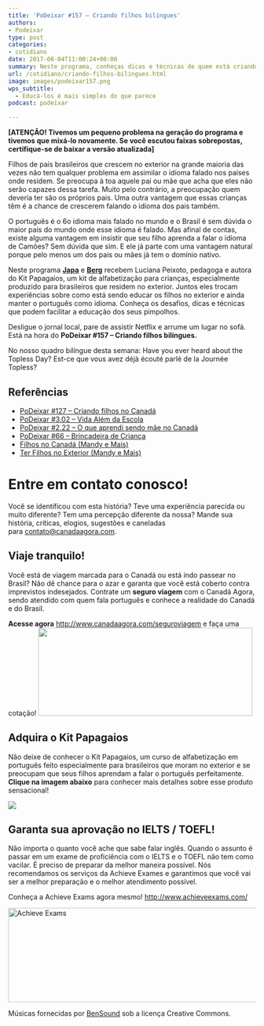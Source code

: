 ```yaml
---
title: 'PoDeixar #157 – Criando filhos bilíngues'
authors:
- Podeixar
type: post
categories:
- cotidiano
date: 2017-08-04T11:00:24+00:00
summary: Neste programa, conheças dicas e técnicas de quem está criando filhos bilíngues e descubra porquê educá-los é uma tarefa mais simples do que parece.
url: /cotidiano/criando-filhos-bilingues.html
image: images/podeixar157.png
wps_subtitle:
  - Educá-los é mais simples do que parece
podcast: podeixar

---
```

**[ATENÇÃO! Tivemos um pequeno problema na geração do programa e tivemos que mixá-lo novamente. Se você escutou faixas sobrepostas, certifique-se de baixar a versão atualizada]**

Filhos de pais brasileiros que crescem no exterior na grande maioria das vezes não tem qualquer problema em assimilar o idioma falado nos países onde residem. Se preocupa à toa aquele pai ou mãe que acha que eles não serão capazes dessa tarefa. Muito pelo contrário, a preocupação quem deveria ter são os próprios pais. Uma outra vantagem que essas crianças têm é a chance de crescerem falando o idioma dos pais também.

O português é o 6o idioma mais falado no mundo e o Brasil é sem dúvida o maior país do mundo onde esse idioma é falado. Mas afinal de contas, existe alguma vantagem em insistir que seu filho aprenda a falar o idioma de Camões? Sem dúvida que sim. E ele já parte com uma vantagem natural porque pelo menos um dos pais ou mães já tem o domínio nativo.

Neste programa [**Japa**][1] e [**Berg**][2] recebem Luciana Peixoto, pedagoga e autora do Kit Papagaios, um kit de alfabetização para crianças, especialmente produzido para brasileiros que residem no exterior. Juntos eles trocam experiências sobre como está sendo educar os filhos no exterior e ainda manter o português como idioma. Conheça os desafios, dicas e técnicas que podem facilitar a educação dos seus pimpolhos.

Desligue o jornal local, pare de assistir Netflix e arrume um lugar no sofá. Está na hora do **PoDeixar #157 &#8211; Criando filhos bilíngues.**

No nosso quadro bilíngue desta semana: Have you ever heard about the Topless Day? Est-ce que vous avez déjà écouté parlé de la Journée Topless?



## Referências

  * [PoDeixar #127 &#8211; Criando filhos no Canadá][3]
  * [PoDeixar #3.02 &#8211; Vida Além da Escola][4]
  * [PoDeixar #2.22 &#8211; O que aprendi sendo mãe no Canadá][5]
  * [PoDeixar #66 &#8211; Brincadeira de Criança][6]
  * <a href="https://www.youtube.com/watch?v=4NcBjUOQSt4" target="_blank" rel="noopener">Filhos no Canadá (Mandy e Mais)</a>
  * <a href="https://www.youtube.com/watch?v=KfRSziQ4kvI" target="_blank" rel="noopener">Ter Filhos no Exterior (Mandy e Mais)</a>

# Entre em contato conosco!

Você se identificou com esta história? Teve uma experiência parecida ou muito diferente? Tem uma percepção diferente da nossa? Mande sua história, críticas, elogios, sugestões e caneladas para <contato@canadaagora.com>.

## Viaje tranquilo!

Você está de viagem marcada para o Canadá ou está indo passear no Brasil? Não dê chance para o azar e garanta que você está coberto contra imprevistos indesejados. Contrate um **seguro viagem** com o Canadá Agora, sendo atendido com quem fala português e conhece a realidade do Canadá e do Brasil.

**Acesse agora** <http://www.canadaagora.com/seguroviagem> e faça uma cotação!
[<img class="aligncenter size-full wp-image-7837" src="https://www.canadaagora.com/wp-content/uploads/seguro-viagem-logo.png" alt="" width="436" height="179" />][7]

## Adquira o Kit Papagaios

Não deixe de conhecer o Kit Papagaios, um curso de alfabetização em português feito especialmente para brasileiros que moram no exterior e se preocupam que seus filhos aprendam a falar o português perfeitamente. **Clique na imagem abaixo** para conhecer mais detalhes sobre esse produto sensacional!

<a href="https://www.amazon.com/gp/product/B01MZX67EL/ref=as_li_tl?ie=UTF8&camp=1789&creative=9325&creativeASIN=B01MZX67EL&linkCode=as2&tag=canadaagora-20&linkId=cad0793bfb3f2b76799565d3cbc32a1c" target="_blank" rel="noopener"><img src="//ws-na.amazon-adsystem.com/widgets/q?_encoding=UTF8&MarketPlace=US&ASIN=B01MZX67EL&ServiceVersion=20070822&ID=AsinImage&WS=1&Format=_SL250_&tag=canadaagora-20" border="0" /></a><img style="border: none !important; margin: 0px !important;" src="//ir-na.amazon-adsystem.com/e/ir?t=canadaagora-20&l=am2&o=1&a=B01MZX67EL" alt="" width="1" height="1" border="0" />

## Garanta sua aprovação no IELTS / TOEFL!

Não importa o quanto você ache que sabe falar inglês. Quando o assunto é passar em um exame de proficiência com o IELTS e o TOEFL não tem como vacilar. É preciso de preparar da melhor maneira possível. Nós recomendamos os serviços da Achieve Exames e garantimos que você vai ser a melhor preparação e o melhor atendimento possível.

Conheça a Achieve Exams agora mesmo! <a href="http://www.achieveexams.com/" target="_blank" rel="noopener noreferrer">http://www.achieveexams.com/</a>

<a href="http://www.achieveexams.com/" target="_blank" rel="noopener"><img class="aligncenter size-full wp-image-9156" src="https://www.canadaagora.com/wp-content/uploads/achieve-exams.png" alt="Achieve Exams" width="892" height="192" srcset="https://www.canadaagora.com/wp-content/uploads/achieve-exams.png 892w, https://www.canadaagora.com/wp-content/uploads/achieve-exams-470x101.png 470w, https://www.canadaagora.com/wp-content/uploads/achieve-exams-364x78.png 364w, https://www.canadaagora.com/wp-content/uploads/achieve-exams-758x163.png 758w, https://www.canadaagora.com/wp-content/uploads/achieve-exams-608x131.png 608w" sizes="(max-width: 892px) 100vw, 892px" /></a>

Músicas fornecidas por <a href="http://www.bensound.com/" target="_blank" rel="noopener noreferrer">BenSound</a> sob a licença Creative Commons.

 [1]: https://www.canadaagora.com/japa
 [2]: https://www.canadaagora.com/berg
 [3]: https://www.canadaagora.com/podeixar/podeixar-127-criando-os-filhos-no-canada.html
 [4]: https://www.canadaagora.com/podeixar/vida-alem-da-escola.html
 [5]: https://www.canadaagora.com/podeixar/o-que-aprendi-sendo-mae-no-canada.html
 [6]: https://www.canadaagora.com/podeixar/brincadeira-de-crianca.html
 [7]: http://www.canadaagora.com/seguroviagem